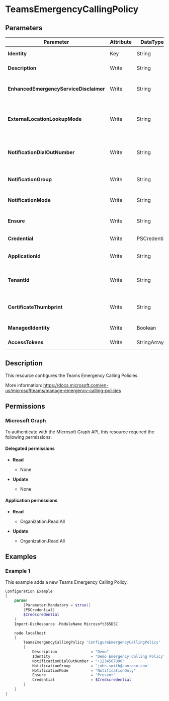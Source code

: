 ﻿# TeamsEmergencyCallingPolicy

## Parameters

| Parameter | Attribute | DataType | Description | Allowed Values |
| --- | --- | --- | --- | --- |
| **Identity** | Key | String | Identity of the Teams Emergency Calling Policy. | |
| **Description** | Write | String | Description of the Teams Emergency Calling Policy. | |
| **EnhancedEmergencyServiceDisclaimer** | Write | String | Allows the tenant administrator to configure a text string, which is shown at the top of the Calls app. | |
| **ExternalLocationLookupMode** | Write | String | Enables ExternalLocationLookupMode. This mode allows users to set Emergency addresses for remote locations. | `Disabled`, `Enabled` |
| **NotificationDialOutNumber** | Write | String | This parameter represents PSTN number which can be dialed out if NotificationMode is set to either of the two Conference values. | |
| **NotificationGroup** | Write | String | NotificationGroup is a email list of users and groups to be notified of an emergency call. | |
| **NotificationMode** | Write | String | The type of conference experience for security desk notification. | `NotificationOnly`, `ConferenceMuted`, `ConferenceUnMuted` |
| **Ensure** | Write | String | Present ensures the policy exists, absent ensures it is removed. | `Present`, `Absent` |
| **Credential** | Write | PSCredential | Credentials of the Teams Global Admin. | |
| **ApplicationId** | Write | String | Id of the Azure Active Directory application to authenticate with. | |
| **TenantId** | Write | String | Name of the Azure Active Directory tenant used for authentication. Format contoso.onmicrosoft.com | |
| **CertificateThumbprint** | Write | String | Thumbprint of the Azure Active Directory application's authentication certificate to use for authentication. | |
| **ManagedIdentity** | Write | Boolean | Managed ID being used for authentication. | |
| **AccessTokens** | Write | StringArray[] | Access token used for authentication. | |


## Description

This resource configures the Teams Emergency Calling Policies.

More information: https://docs.microsoft.com/en-us/microsoftteams/manage-emergency-calling-policies

## Permissions

### Microsoft Graph

To authenticate with the Microsoft Graph API, this resource required the following permissions:

#### Delegated permissions

- **Read**

    - None

- **Update**

    - None

#### Application permissions

- **Read**

    - Organization.Read.All

- **Update**

    - Organization.Read.All

## Examples

### Example 1

This example adds a new Teams Emergency Calling Policy.

```powershell
Configuration Example
{
    param(
        [Parameter(Mandatory = $true)]
        [PSCredential]
        $Credscredential
    )
    Import-DscResource -ModuleName Microsoft365DSC

    node localhost
    {
        TeamsEmergencyCallingPolicy 'ConfigureEmergencyCallingPolicy'
        {
            Description               = "Demo"
            Identity                  = "Demo Emergency Calling Policy"
            NotificationDialOutNumber = "+1234567890"
            NotificationGroup         = 'john.smith@contoso.com'
            NotificationMode          = "NotificationOnly"
            Ensure                    = 'Present'
            Credential                = $Credscredential
        }
    }
}
```

